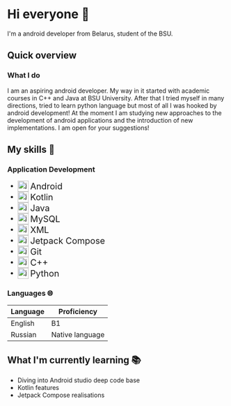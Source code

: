# Hi everyone :wave:

I'm a android developer from Belarus, student of the BSU.



## Quick overview

### What I do

I am an aspiring android developer. My way in it started with academic courses in C++ and Java at BSU University. After that I tried myself in many directions, tried to learn python language but most of all I was hooked by android development!  At the moment I am studying new approaches to the development of android applications and the introduction of new implementations. I am open for your suggestions!
## My skills 📜

### Application Development

- <img src="https://cdn.jsdelivr.net/gh/devicons/devicon@latest/icons/android/android-original.svg" height="25" alt="javascript logo" style="vertical-align:middle;" /> <span style="font-size:20px; vertical-align:middle;">Android</span>
- <img src="https://cdn.jsdelivr.net/gh/devicons/devicon@latest/icons/kotlin/kotlin-original.svg" height="25" alt="javascript logo" style="vertical-align:middle;" /> <span style="font-size:20px; vertical-align:middle;">Kotlin</span>
- <img src="https://cdn.jsdelivr.net/gh/devicons/devicon@latest/icons/java/java-original.svg" height="25" alt="javascript logo" style="vertical-align:middle;" /> <span style="font-size:20px; vertical-align:middle;">Java</span>
- <img src="https://cdn.jsdelivr.net/gh/devicons/devicon@latest/icons/mysql/mysql-original.svg" height="25" alt="javascript logo" style="vertical-align:middle;" /> <span style="font-size:20px; vertical-align:middle;">MySQL</span>
- <img src="https://cdn.jsdelivr.net/gh/devicons/devicon@latest/icons/xml/xml-plain.svg" height="25" alt="javascript logo" style="vertical-align:middle;" /> <span style="font-size:20px; vertical-align:middle;">XML</span>
- <img src="https://cdn.jsdelivr.net/gh/devicons/devicon@latest/icons/jetpackcompose/jetpackcompose-original.svg" height="25" alt="javascript logo" style="vertical-align:middle;" /> <span style="font-size:20px; vertical-align:middle;">Jetpack Compose</span>
- <img src="https://cdn.jsdelivr.net/gh/devicons/devicon@latest/icons/git/git-original.svg" height="25" alt="javascript logo" style="vertical-align:middle;" /> <span style="font-size:20px; vertical-align:middle;">Git</span>
- <img src="https://cdn.jsdelivr.net/gh/devicons/devicon@latest/icons/cplusplus/cplusplus-original.svg" height="25" alt="javascript logo" style="vertical-align:middle;" /> <span style="font-size:20px; vertical-align:middle;">C++</span>
- <img src="https://cdn.jsdelivr.net/gh/devicons/devicon@latest/icons/python/python-original.svg" height="25" alt="javascript logo" style="vertical-align:middle;" /> <span style="font-size:20px; vertical-align:middle;">Python</span>


### Languages 🌐

| Language      | Proficiency                                                               |
| ------------- | ------------------------------------------------------------------------- |
| English       | B1                                                                        |
| Russian       | Native language                                                           |

## What I'm currently learning 📚

- Diving into Android studio deep code base
- Kotlin features
- Jetpack Compose realisations


